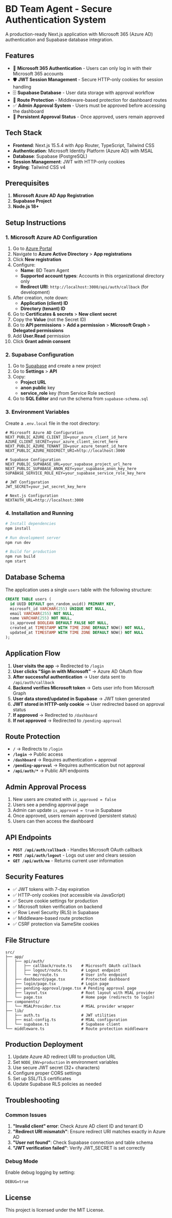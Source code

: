 # BD Team Agent - Secure Authentication System

A production-ready Next.js application with Microsoft 365 (Azure AD) authentication and Supabase database integration.

## Features

- 🔐 **Microsoft 365 Authentication** - Users can only log in with their Microsoft 365 accounts
- 🛡️ **JWT Session Management** - Secure HTTP-only cookies for session handling
- 🗄️ **Supabase Database** - User data storage with approval workflow
- 🚫 **Route Protection** - Middleware-based protection for dashboard routes
- ✅ **Admin Approval System** - Users must be approved before accessing the dashboard
- 🔄 **Persistent Approval Status** - Once approved, users remain approved

## Tech Stack

- **Frontend**: Next.js 15.5.4 with App Router, TypeScript, Tailwind CSS
- **Authentication**: Microsoft Identity Platform (Azure AD) with MSAL
- **Database**: Supabase (PostgreSQL)
- **Session Management**: JWT with HTTP-only cookies
- **Styling**: Tailwind CSS v4

## Prerequisites

1. **Microsoft Azure AD App Registration**
2. **Supabase Project**
3. **Node.js 18+**

## Setup Instructions

### 1. Microsoft Azure AD Configuration

1. Go to [Azure Portal](https://portal.azure.com)
2. Navigate to **Azure Active Directory** > **App registrations**
3. Click **New registration**
4. Configure:
   - **Name**: BD Team Agent
   - **Supported account types**: Accounts in this organizational directory only
   - **Redirect URI**: `http://localhost:3000/api/auth/callback` (for development)
5. After creation, note down:
   - **Application (client) ID**
   - **Directory (tenant) ID**
6. Go to **Certificates & secrets** > **New client secret**
7. Copy the **Value** (not the Secret ID)
8. Go to **API permissions** > **Add a permission** > **Microsoft Graph** > **Delegated permissions**
9. Add **User.Read** permission
10. Click **Grant admin consent**

### 2. Supabase Configuration

1. Go to [Supabase](https://supabase.com) and create a new project
2. Go to **Settings** > **API**
3. Copy:
   - **Project URL**
   - **anon public** key
   - **service_role** key (from Service Role section)
4. Go to **SQL Editor** and run the schema from `supabase-schema.sql`

### 3. Environment Variables

Create a `.env.local` file in the root directory:

```env
# Microsoft Azure AD Configuration
NEXT_PUBLIC_AZURE_CLIENT_ID=your_azure_client_id_here
AZURE_CLIENT_SECRET=your_azure_client_secret_here
NEXT_PUBLIC_AZURE_TENANT_ID=your_azure_tenant_id_here
NEXT_PUBLIC_AZURE_REDIRECT_URI=http://localhost:3000

# Supabase Configuration
NEXT_PUBLIC_SUPABASE_URL=your_supabase_project_url_here
NEXT_PUBLIC_SUPABASE_ANON_KEY=your_supabase_anon_key_here
SUPABASE_SERVICE_ROLE_KEY=your_supabase_service_role_key_here

# JWT Configuration
JWT_SECRET=your_jwt_secret_key_here

# Next.js Configuration
NEXTAUTH_URL=http://localhost:3000
```

### 4. Installation and Running

```bash
# Install dependencies
npm install

# Run development server
npm run dev

# Build for production
npm run build
npm start
```

## Database Schema

The application uses a single `users` table with the following structure:

```sql
CREATE TABLE users (
  id UUID DEFAULT gen_random_uuid() PRIMARY KEY,
  microsoft_id VARCHAR(255) UNIQUE NOT NULL,
  email VARCHAR(255) NOT NULL,
  name VARCHAR(255) NOT NULL,
  is_approved BOOLEAN DEFAULT FALSE NOT NULL,
  created_at TIMESTAMP WITH TIME ZONE DEFAULT NOW() NOT NULL,
  updated_at TIMESTAMP WITH TIME ZONE DEFAULT NOW() NOT NULL
);
```

## Application Flow

1. **User visits the app** → Redirected to `/login`
2. **User clicks "Sign in with Microsoft"** → Azure AD OAuth flow
3. **After successful authentication** → User data sent to `/api/auth/callback`
4. **Backend verifies Microsoft token** → Gets user info from Microsoft Graph
5. **User data stored/updated in Supabase** → JWT token generated
6. **JWT stored in HTTP-only cookie** → User redirected based on approval status
7. **If approved** → Redirected to `/dashboard`
8. **If not approved** → Redirected to `/pending-approval`

## Route Protection

- **`/`** → Redirects to `/login`
- **`/login`** → Public access
- **`/dashboard`** → Requires authentication + approval
- **`/pending-approval`** → Requires authentication but not approval
- **`/api/auth/*`** → Public API endpoints

## Admin Approval Process

1. New users are created with `is_approved = false`
2. Users see a pending approval page
3. Admin can update `is_approved = true` in Supabase
4. Once approved, users remain approved (persistent status)
5. Users can then access the dashboard

## API Endpoints

- **`POST /api/auth/callback`** - Handles Microsoft OAuth callback
- **`POST /api/auth/logout`** - Logs out user and clears session
- **`GET /api/auth/me`** - Returns current user information

## Security Features

- ✅ JWT tokens with 7-day expiration
- ✅ HTTP-only cookies (not accessible via JavaScript)
- ✅ Secure cookie settings for production
- ✅ Microsoft token verification on backend
- ✅ Row Level Security (RLS) in Supabase
- ✅ Middleware-based route protection
- ✅ CSRF protection via SameSite cookies

## File Structure

```
src/
├── app/
│   ├── api/auth/
│   │   ├── callback/route.ts    # Microsoft OAuth callback
│   │   ├── logout/route.ts      # Logout endpoint
│   │   └── me/route.ts          # User info endpoint
│   ├── dashboard/page.tsx       # Protected dashboard
│   ├── login/page.tsx           # Login page
│   ├── pending-approval/page.tsx # Pending approval page
│   ├── layout.tsx               # Root layout with MSAL provider
│   └── page.tsx                 # Home page (redirects to login)
├── components/
│   └── MSALProvider.tsx         # MSAL provider wrapper
├── lib/
│   ├── auth.ts                  # JWT utilities
│   ├── msal-config.ts           # MSAL configuration
│   └── supabase.ts              # Supabase client
└── middleware.ts                # Route protection middleware
```

## Production Deployment

1. Update Azure AD redirect URI to production URL
2. Set `NODE_ENV=production` in environment variables
3. Use secure JWT secret (32+ characters)
4. Configure proper CORS settings
5. Set up SSL/TLS certificates
6. Update Supabase RLS policies as needed

## Troubleshooting

### Common Issues

1. **"Invalid client" error**: Check Azure AD client ID and tenant ID
2. **"Redirect URI mismatch"**: Ensure redirect URI matches exactly in Azure AD
3. **"User not found"**: Check Supabase connection and table schema
4. **"JWT verification failed"**: Verify JWT_SECRET is set correctly

### Debug Mode

Enable debug logging by setting:
```env
DEBUG=true
```

## License

This project is licensed under the MIT License.

